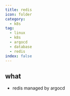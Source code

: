 ```yaml
---
title: redis
icon: folder
category:
  - k8s
tag:
  - linux
  - k8s
  - argocd
  - database
  - redis
index: false
---
```


## what
* redis managed by argocd

<AutoCatalog />